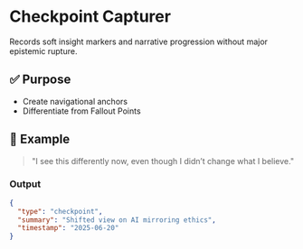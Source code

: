 # Checkpoint Capturer

Records soft insight markers and narrative progression without major epistemic rupture.

## ✅ Purpose
- Create navigational anchors
- Differentiate from Fallout Points

## 🧠 Example
> "I see this differently now, even though I didn’t change what I believe."

### Output
```json
{
  "type": "checkpoint",
  "summary": "Shifted view on AI mirroring ethics",
  "timestamp": "2025-06-20"
}
```
